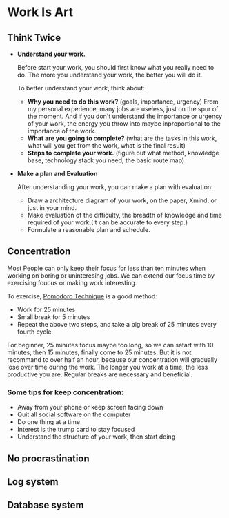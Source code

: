 # Work Is Art

## Think Twice 
- **Understand your work.** 

    Before start your work, you should first know what you really need to do. The more you understand your work, the better you will do it.
    
    To better understand your work, think about:
    - **Why you need to do this work?** (goals, importance, urgency) From my personal experience, many jobs are useless, just on the spur of the moment. And if you don't understand the importance or urgency of your work, the energy you throw into maybe inproportional to the importance of the work. 
    - **What are you going to complete?** (what are the tasks in this work, what will you get from the work, what is the final result)
    - **Steps to complete your work.** (figure out what method, knowledge base, technology stack you need, the basic route map)

- **Make a plan and Evaluation**
    
    After understanding your work, you can make a plan with evaluation:
    - Draw a architecture diagram of your work, on the paper, Xmind, or just in your mind.
    - Make evaluation of the difficulty, the breadth of knowledge and time required of your work.(It can be accurate to every step.)
    - Formulate a reasonable plan and schedule.

## Concentration
Most People can only keep their focus for less than ten minutes when working on boring or uninteresing jobs. We can extend our focus time by exercising foucus or making work interesting.

To exercise, [Pomodoro Technique](https://en.wikipedia.org/wiki/Pomodoro_Technique) is a good method:
- Work for 25 minutes
- Small break for 5 minutes
- Repeat the above two steps, and take a big break of 25 minutes every fourth cycle

For beginner, 25 minutes focus maybe too long, so we can satart with 10 minutes, then 15 minutes, finally come to 25 minutes. But it is not recommand to over half an hour, because our concentration will gradually lose over time during the work. The longer you work at a time, the less productive you are. Regular breaks are necessary and beneficial.

### Some tips for keep concentration:
- Away from your phone or keep screen facing down
- Quit all social software on the computer
- Do one thing at a time
- Interest is the trump card to stay focused
- Understand the structure of your work, then start doing

## No procrastination

## Log system

## Database system